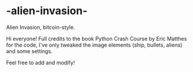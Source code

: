 # -alien-invasion-

Alien Invasion, bitcoin-style.

Hi everyone! Full credits to the book Python Crash Course by Eric Matthes for the code, I've only tweaked the image elements (ship, bullets, aliens) and some settings. 

Feel free to add and modify! 
